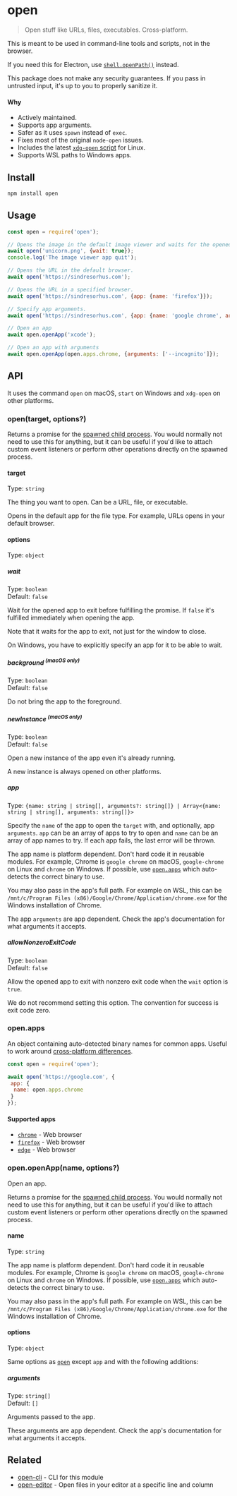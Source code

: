 # open

> Open stuff like URLs, files, executables. Cross-platform.

This is meant to be used in command-line tools and scripts, not in the browser.

If you need this for Electron, use [`shell.openPath()`](https://www.electronjs.org/docs/api/shell#shellopenpathpath) instead.

This package does not make any security guarantees. If you pass in untrusted input, it's up to you to properly sanitize it.

#### Why

- Actively maintained.
- Supports app arguments.
- Safer as it uses `spawn` instead of `exec`.
- Fixes most of the original `node-open` issues.
- Includes the latest [`xdg-open` script](https://gitlab.freedesktop.org/xdg/xdg-utils/-/blob/master/scripts/xdg-open.in) for Linux.
- Supports WSL paths to Windows apps.

## Install

```sh
npm install open
```

## Usage

```js
const open = require('open');

// Opens the image in the default image viewer and waits for the opened app to quit.
await open('unicorn.png', {wait: true});
console.log('The image viewer app quit');

// Opens the URL in the default browser.
await open('https://sindresorhus.com');

// Opens the URL in a specified browser.
await open('https://sindresorhus.com', {app: {name: 'firefox'}});

// Specify app arguments.
await open('https://sindresorhus.com', {app: {name: 'google chrome', arguments: ['--incognito']}});

// Open an app
await open.openApp('xcode');

// Open an app with arguments
await open.openApp(open.apps.chrome, {arguments: ['--incognito']});
```

## API

It uses the command `open` on macOS, `start` on Windows and `xdg-open` on other platforms.

### open(target, options?)

Returns a promise for the [spawned child process](https://nodejs.org/api/child_process.html#child_process_class_childprocess). You would normally not need to use this for anything, but it can be useful if you'd like to attach custom event listeners or perform other operations directly on the spawned process.

#### target

Type: `string`

The thing you want to open. Can be a URL, file, or executable.

Opens in the default app for the file type. For example, URLs opens in your default browser.

#### options

Type: `object`

##### wait

Type: `boolean`\
Default: `false`

Wait for the opened app to exit before fulfilling the promise. If `false` it's fulfilled immediately when opening the app.

Note that it waits for the app to exit, not just for the window to close.

On Windows, you have to explicitly specify an app for it to be able to wait.

##### background <sup>(macOS only)</sup>

Type: `boolean`\
Default: `false`

Do not bring the app to the foreground.

##### newInstance <sup>(macOS only)</sup>

Type: `boolean`\
Default: `false`

Open a new instance of the app even it's already running.

A new instance is always opened on other platforms.

##### app

Type: `{name: string | string[], arguments?: string[]} | Array<{name: string | string[], arguments: string[]}>`

Specify the `name` of the app to open the `target` with, and optionally, app `arguments`. `app` can be an array of apps to try to open and `name` can be an array of app names to try. If each app fails, the last error will be thrown.

The app name is platform dependent. Don't hard code it in reusable modules. For example, Chrome is `google chrome` on macOS, `google-chrome` on Linux and `chrome` on Windows. If possible, use [`open.apps`](#openapps) which auto-detects the correct binary to use.

You may also pass in the app's full path. For example on WSL, this can be `/mnt/c/Program Files (x86)/Google/Chrome/Application/chrome.exe` for the Windows installation of Chrome.

The app `arguments` are app dependent. Check the app's documentation for what arguments it accepts.

##### allowNonzeroExitCode

Type: `boolean`\
Default: `false`

Allow the opened app to exit with nonzero exit code when the `wait` option is `true`.

We do not recommend setting this option. The convention for success is exit code zero.

### open.apps

An object containing auto-detected binary names for common apps. Useful to work around [cross-platform differences](#app).

```js
const open = require('open');

await open('https://google.com', {
 app: {
  name: open.apps.chrome
 }
});
```

#### Supported apps

- [`chrome`](https://www.google.com/chrome) - Web browser
- [`firefox`](https://www.mozilla.org/firefox) - Web browser
- [`edge`](https://www.microsoft.com/edge) - Web browser

### open.openApp(name, options?)

Open an app.

Returns a promise for the [spawned child process](https://nodejs.org/api/child_process.html#child_process_class_childprocess). You would normally not need to use this for anything, but it can be useful if you'd like to attach custom event listeners or perform other operations directly on the spawned process.

#### name

Type: `string`

The app name is platform dependent. Don't hard code it in reusable modules. For example, Chrome is `google chrome` on macOS, `google-chrome` on Linux and `chrome` on Windows. If possible, use [`open.apps`](#openapps) which auto-detects the correct binary to use.

You may also pass in the app's full path. For example on WSL, this can be `/mnt/c/Program Files (x86)/Google/Chrome/Application/chrome.exe` for the Windows installation of Chrome.

#### options

Type: `object`

Same options as [`open`](#options) except `app` and with the following additions:

##### arguments

Type: `string[]`\
Default: `[]`

Arguments passed to the app.

These arguments are app dependent. Check the app's documentation for what arguments it accepts.

## Related

- [open-cli](https://github.com/sindresorhus/open-cli) - CLI for this module
- [open-editor](https://github.com/sindresorhus/open-editor) - Open files in your editor at a specific line and column
